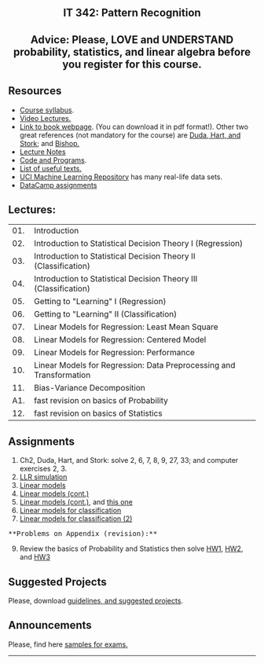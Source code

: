 <center>

## IT 342: Pattern Recognition

</center>

<center>

## Advice: Please, LOVE and UNDERSTAND probability, statistics, and linear algebra before you register for this course.

</center>

## Resources

*   [Course syllabus](CourseSyllabus.pdf).
*   [Video Lectures.](https://www.youtube.com/playlist?list=PLoK2Lr1miEm9scZv7zSAMENjMhcMMH2cU)
*   [Link to book webpage](http://www-stat.stanford.edu/~tibs/ElemStatLearn/index.html). (You can download it in pdf format!). Other two great references (not mandatory for the course) are [Duda, Hart, and Stork](http://rii.ricoh.com/~stork/DHS.html); and [Bishop.](http://research.microsoft.com/en-us/um/people/cmbishop/PRML/)
*   [Lecture Notes](LectureNotes/)
*   [Code and Programs](Code).
*   [List of useful texts.](ImportantTexts.pdf)
*   [UCI Machine Learning Repository](http://www.ics.uci.edu/~mlearn/MLRepository.html) has many real-life data sets.
*   [DataCamp assignments](https://www.datacamp.com/groups/data-science-2-pattern-recognition-and-statistical-learning)

## Lectures:

<table>

<tbody>

<tr>

<td width="30">01.</td>

<td width="600">Introduction</td>

</tr>

<tr>

<td>02.</td>

<td>Introduction to Statistical Decision Theory I (Regression)</td>

</tr>

<tr>

<td>03.</td>

<td>Introduction to Statistical Decision Theory II (Classification)</td>

</tr>

<tr>

<td>04.</td>

<td>Introduction to Statistical Decision Theory III (Classification)</td>

</tr>

<tr>

<td>05.</td>

<td>Getting to "Learning" I (Regression)</td>

</tr>

<tr>

<td>06.</td>

<td>Getting to "Learning" II (Classification)</td>

</tr>

<tr>

<td>07.</td>

<td>Linear Models for Regression: Least Mean Square</td>

</tr>

<tr>

<td>08.</td>

<td>Linear Models for Regression: Centered Model</td>

</tr>

<tr>

<td>09.</td>

<td>Linear Models for Regression: Performance</td>

</tr>

<tr>

<td>10.</td>

<td>Linear Models for Regression: Data Preprocessing and Transformation</td>

</tr>

<tr>

<td>11.</td>

<td>Bias-Variance Decomposition</td>

</tr>

<tr>

<td>A1.</td>

<td>fast revision on basics of Probability</td>

</tr>

<tr>

<td>12.</td>

<td>fast revision on basics of Statistics</td>

</tr>

</tbody>

</table>

## Assignments

1.  Ch2, Duda, Hart, and Stork: solve 2, 6, 7, 8, 9, 27, 33; and computer exercises 2, 3.
2.  [LLR simulation](Assignments/HW4.pdf)
3.  [Linear models](Assignments/HW5.pdf)
4.  [Linear models (cont.)](Assignments/HW6.pdf)
5.  [Linear models (cont.)](Assignments/HW7.pdf), and [this one](Assignments/HW8.pdf)
6.  [Linear models for classification](Assignments/HW9.pdf)
7.  [Linear models for classification (2)](Assignments/HW10.pdf)

<pre>**Problems on Appendix (revision):**
</pre>

9.  Review the basics of Probability and Statistics then solve [HW1](Assignments/Prob1.pdf), [HW2](Assignments/Prob3.pdf), and [HW3](Assignments/HW2.pdf)

## Suggested Projects

Please, download [guidelines, and suggested projects](ProjectsSpring2011.pdf).  

## **Announcements**

Please, find here [samples for exams.](Exams)  

* * *
